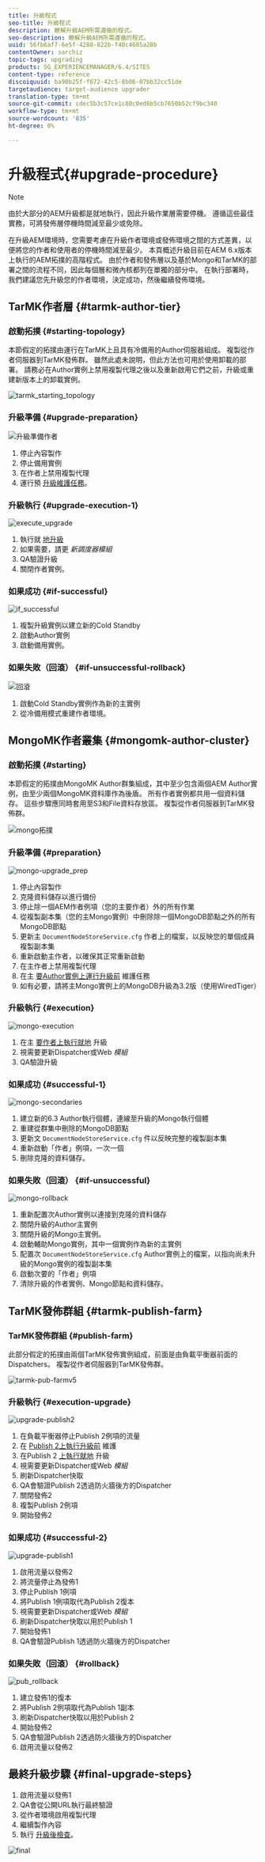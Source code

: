 ```yaml
---
title: 升級程式
seo-title: 升級程式
description: 瞭解升級AEM所需遵循的程式。
seo-description: 瞭解升級AEM所需遵循的程式。
uuid: 56fb6af7-6e5f-4288-822b-f40c4605a28b
contentOwner: sarchiz
topic-tags: upgrading
products: SG_EXPERIENCEMANAGER/6.4/SITES
content-type: reference
discoiquuid: ba90b25f-f672-42c5-8b06-07bb32cc51de
targetaudience: target-audience upgrader
translation-type: tm+mt
source-git-commit: cdec5b3c57ce1c80c0ed6b5cb7650b52cf9bc340
workflow-type: tm+mt
source-wordcount: '835'
ht-degree: 0%

---
```



# 升級程式{#upgrade-procedure}

>[!NOTE]
>
>由於大部分的AEM升級都是就地執行，因此升級作業層需要停機。 遵循這些最佳實務，可將發佈層停機時間減至最少或免除。

在升級AEM環境時，您需要考慮在升級作者環境或發佈環境之間的方式差異，以便將您的作者和使用者的停機時間減至最少。 本頁概述升級目前在AEM 6.x版本上執行的AEM拓撲的高階程式。 由於作者和發佈層以及基於Mongo和TarMK的部署之間的流程不同，因此每個層和微內核都列在單獨的部分中。 在執行部署時，我們建議您先升級您的作者環境，決定成功，然後繼續發佈環境。

## TarMK作者層 {#tarmk-author-tier}

### 啟動拓撲 {#starting-topology}

本節假定的拓撲由運行在TarMK上且具有冷備用的Author伺服器組成。 複製從作者伺服器到TarMK發佈群。 雖然此處未說明，但此方法也可用於使用卸載的部署。 請務必在Author實例上禁用複製代理之後以及重新啟用它們之前，升級或重建新版本上的卸載實例。

![tarmk_starting_topology](assets/tarmk_starting_topology.jpg)

### 升級準備 {#upgrade-preparation}

![升級準備作者](assets/upgrade-preparation-author.png)

1. 停止內容製作
1. 停止備用實例
1. 在作者上禁用複製代理
1. 運行預 [升級維護任務](/help/sites-deploying/pre-upgrade-maintenance-tasks.md)。

### 升級執行 {#upgrade-execution-1}

![execute_upgrade](assets/execute_upgrade.jpg)

1. 執行就 [地升級](/help/sites-deploying/in-place-upgrade.md)
1. 如果需要，請更 *新調度器模組*
1. QA驗證升級
1. 關閉作者實例。

### 如果成功 {#if-successful}

![if_successful](assets/if_successful.jpg)

1. 複製升級實例以建立新的Cold Standby
1. 啟動Author實例
1. 啟動備用實例。

### 如果失敗（回滾） {#if-unsuccessful-rollback}

![回滾](assets/rollback.jpg)

1. 啟動Cold Standby實例作為新的主實例
1. 從冷備用模式重建作者環境。

## MongoMK作者叢集 {#mongomk-author-cluster}

### 啟動拓撲 {#starting}

本節假定的拓撲由MongoMK Author群集組成，其中至少包含兩個AEM Author實例，由至少兩個MongoMK資料庫作為後盾。 所有作者實例都共用一個資料儲存。 這些步驟應同時套用至S3和File資料存放區。 複製從作者伺服器到TarMK發佈群。

![mongo拓撲](assets/mongo-topology.jpg)

### 升級準備 {#preparation}

![mongo-upgrade_prep](assets/mongo-upgrade_prep.jpg)

1. 停止內容製作
1. 克隆資料儲存以進行備份
1. 停止除一個AEM作者例項（您的主要作者）外的所有作業
1. 從複製副本集（您的主Mongo實例）中刪除除一個MongoDB節點之外的所有MongoDB節點
1. 更新主 `DocumentNodeStoreService.cfg` 作者上的檔案，以反映您的單個成員複製副本集
1. 重新啟動主作者，以確保其正常重新啟動
1. 在主作者上禁用複製代理
1. 在主 [要Author實例上運行升級前](/help/sites-deploying/pre-upgrade-maintenance-tasks.md) 維護任務
1. 如有必要，請將主Mongo實例上的MongoDB升級為3.2版（使用WiredTiger）

### 升級執行 {#execution}

![mongo-execution](assets/mongo-execution.jpg)

1. 在主 [要作者上執行就地](/help/sites-deploying/in-place-upgrade.md) 升級
1. 視需要更新Dispatcher或Web *模組*
1. QA驗證升級

### 如果成功 {#successful-1}

![mongo-secondaries](assets/mongo-secondaries.jpg)

1. 建立新的6.3 Author執行個體，連線至升級的Mongo執行個體
1. 重建從群集中刪除的MongoDB節點
1. 更新文 `DocumentNodeStoreService.cfg` 件以反映完整的複製副本集
1. 重新啟動「作者」例項，一次一個
1. 刪除克隆的資料儲存。

### 如果失敗（回滾）  {#if-unsuccessful}

![mongo-rollback](assets/mongo-rollback.jpg)

1. 重新配置次Author實例以連接到克隆的資料儲存
1. 關閉升級的Author主實例
1. 關閉升級的Mongo主實例。
1. 啟動輔助Mongo實例，其中一個實例作為新的主實例
1. 配置次 `DocumentNodeStoreService.cfg` Author實例上的檔案，以指向尚未升級的Mongo實例的複製副本集
1. 啟動次要的「作者」例項
1. 清除升級的作者實例、Mongo節點和資料儲存。

## TarMK發佈群組 {#tarmk-publish-farm}

### TarMK發佈群組 {#publish-farm}

此部分假定的拓撲由兩個TarMK發佈實例組成，前面是由負載平衡器前面的Dispatchers。 複製從作者伺服器到TarMK發佈群。

![tarmk-pub-farmv5](assets/tarmk-pub-farmv5.png)

### 升級執行 {#execution-upgrade}

![upgrade-publish2](assets/upgrade-publish2.png)

1. 在負載平衡器停止Publish 2例項的流量
1. 在 [Publish 2上執行升級前](/help/sites-deploying/pre-upgrade-maintenance-tasks.md) 維護
1. 在Publish 2 [上執行就地](/help/sites-deploying/in-place-upgrade.md) 升級
1. 視需要更新Dispatcher或Web *模組*
1. 刷新Dispatcher快取
1. QA會驗證Publish 2透過防火牆後方的Dispatcher
1. 關閉發佈2
1. 複製Publish 2例項
1. 開始發佈2

### 如果成功 {#successful-2}

![upgrade-publish1](assets/upgrade-publish1.png)

1. 啟用流量以發佈2
1. 將流量停止為發佈1
1. 停止Publish 1例項
1. 將Publish 1例項取代為Publish 2復本
1. 視需要更新Dispatcher或Web *模組*
1. 刷新Dispatcher快取以用於Publish 1
1. 開始發佈1
1. QA會驗證Publish 1透過防火牆後方的Dispatcher

### 如果失敗（回滾） {#rollback}

![pub_rollback](assets/pub_rollback.jpg)

1. 建立發佈1的復本
1. 將Publish 2例項取代為Publish 1副本
1. 刷新Dispatcher快取以用於Publish 2
1. 開始發佈2
1. QA會驗證Publish 2透過防火牆後方的Dispatcher
1. 啟用流量以發佈2

## 最終升級步驟 {#final-upgrade-steps}

1. 啟用流量以發佈1
1. QA會從公開URL執行最終驗證
1. 從作者環境啟用複製代理
1. 繼續製作內容
1. 執行 [升級後檢查](/help/sites-deploying/post-upgrade-checks-and-troubleshooting.md)。

![final](assets/final.jpg)
